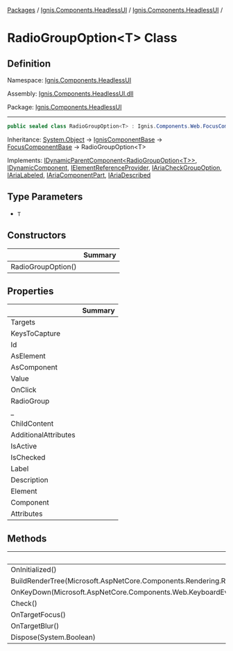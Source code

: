 [Packages](../../README.md) / [Ignis.Components.HeadlessUI](../README.md) / [Ignis.Components.HeadlessUI](README.md) /

# RadioGroupOption&lt;T&gt; Class

## Definition

Namespace: [Ignis.Components.HeadlessUI](README.md)

Assembly: [Ignis.Components.HeadlessUI.dll](../README.md)

Package: [Ignis.Components.HeadlessUI](https://www.nuget.org/packages/Ignis.Components.HeadlessUI)

---

```csharp
public sealed class RadioGroupOption<T> : Ignis.Components.Web.FocusComponentBase, IDynamicParentComponent<Ignis.Components.HeadlessUI.RadioGroupOption<T>>, Ignis.Components.IDynamicComponent, Ignis.Components.IElementReferenceProvider, Ignis.Components.HeadlessUI.Aria.IAriaCheckGroupOption, Ignis.Components.HeadlessUI.Aria.IAriaLabeled, Ignis.Components.HeadlessUI.Aria.IAriaComponentPart, Ignis.Components.HeadlessUI.Aria.IAriaDescribed
```

Inheritance: [System.Object](https://learn.microsoft.com/en-us/dotnet/api/System.Object) → [IgnisComponentBase](../../Ignis.Components/Ignis.Components/Ignis.Components.IgnisComponentBase.md) → [FocusComponentBase](../../Ignis.Components.Web/Ignis.Components.Web/Ignis.Components.Web.FocusComponentBase.md) → RadioGroupOption&lt;T&gt;

Implements: [IDynamicParentComponent&lt;RadioGroupOption&lt;T&gt;&gt;](../../Ignis.Components/Ignis.Components/Ignis.Components.IDynamicParentComponent{Ignis.Components.HeadlessUI.RadioGroupOption_1}.md), [IDynamicComponent](../../Ignis.Components/Ignis.Components/Ignis.Components.IDynamicComponent.md), [IElementReferenceProvider](../../Ignis.Components/Ignis.Components/Ignis.Components.IElementReferenceProvider.md), [IAriaCheckGroupOption](../Ignis.Components.HeadlessUI.Aria/Ignis.Components.HeadlessUI.Aria.IAriaCheckGroupOption.md), [IAriaLabeled](../Ignis.Components.HeadlessUI.Aria/Ignis.Components.HeadlessUI.Aria.IAriaLabeled.md), [IAriaComponentPart](../Ignis.Components.HeadlessUI.Aria/Ignis.Components.HeadlessUI.Aria.IAriaComponentPart.md), [IAriaDescribed](../Ignis.Components.HeadlessUI.Aria/Ignis.Components.HeadlessUI.Aria.IAriaDescribed.md)

## Type Parameters

- `T`

## Constructors

|                    | Summary |
| ------------------ | ------- |
| RadioGroupOption() |         |

## Properties

|                      | Summary |
| -------------------- | ------- |
| Targets              |         |
| KeysToCapture        |         |
| Id                   |         |
| AsElement            |         |
| AsComponent          |         |
| Value                |         |
| OnClick              |         |
| RadioGroup           |         |
| \_                   |         |
| ChildContent         |         |
| AdditionalAttributes |         |
| IsActive             |         |
| IsChecked            |         |
| Label                |         |
| Description          |         |
| Element              |         |
| Component            |         |
| Attributes           |         |

## Methods

|                                                                              | Summary |
| ---------------------------------------------------------------------------- | ------- |
| OnInitialized()                                                              |         |
| BuildRenderTree(Microsoft.AspNetCore.Components.Rendering.RenderTreeBuilder) |         |
| OnKeyDown(Microsoft.AspNetCore.Components.Web.KeyboardEventArgs)             |         |
| Check()                                                                      |         |
| OnTargetFocus()                                                              |         |
| OnTargetBlur()                                                               |         |
| Dispose(System.Boolean)                                                      |         |
